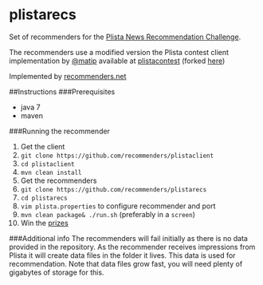 plistarecs
==========

Set of recommenders for the [Plista News Recommendation Challenge](https://sites.google.com/site/newsrec2013/challenge).

The recommenders use a modified version the Plista contest client implementation by [@matip](http://twitter.com/matip) available at
[plistacontest](https://github.com/matip/plistacontest) (forked [here](https://github.com/recommenders/plistacontest))

Implemented by [recommenders.net](http://www.recommenders.net)

##Instructions
###Prerequisites
* java 7
* maven

###Running the recommender
1. Get the client
  1. ```git clone https://github.com/recommenders/plistaclient```
  2. ```cd plistaclient```
  3. ```mvn clean install```
2. Get the recommenders
  1. ```git clone https://github.com/recommenders/plistarecs```
  2. ```cd plistarecs```
  3. ```vim plista.properties``` to configure recommender and port
  4. ```mvn clean package& ./run.sh``` (preferably in a ```screen```)
3. Win the [prizes](https://sites.google.com/site/newsrec2013/challenge#TOC-Prizes)

###Additional info
The recommenders will fail initially as there is no data provided in the repository. As the recommender receives impressions from Plista it will create data files in the folder it lives. This data is used for recommendation.
Note that data files grow fast, you will need plenty of gigabytes of storage for this.
